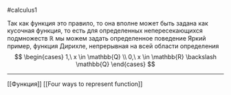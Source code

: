 #calculus1 

Так как функция это правило, то она вполне может быть задана как кусочная функция, то есть для определенных непересекающихся подмножеств $\mathbb{R}$ мы можем задать определенное поведение
Яркий пример, функция Дирихле, непрерывная на всей области определения
$$
\begin{cases}
1,\  x \in \mathbb{Q} \\
0,\ x \in \mathbb{R} \backslash \mathbb{Q}
\end{cases}
$$


---
[[Функция]] [[Four ways to represent function]]